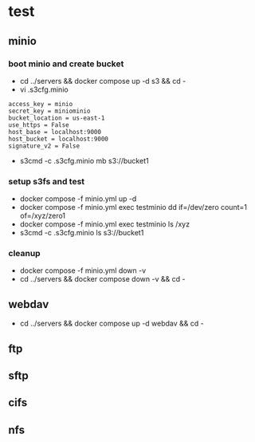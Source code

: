 # test

## minio

### boot minio and create bucket

- cd ../servers && docker compose up -d s3 && cd -
- vi .s3cfg.minio

```
access_key = minio
secret_key = miniominio
bucket_location = us-east-1
use_https = False
host_base = localhost:9000
host_bucket = localhost:9000
signature_v2 = False
```

- s3cmd -c .s3cfg.minio mb s3://bucket1

### setup s3fs and test

- docker compose -f minio.yml up -d
- docker compose -f minio.yml exec testminio dd if=/dev/zero count=1 of=/xyz/zero1
- docker compose -f minio.yml exec testminio ls /xyz
- s3cmd -c .s3cfg.minio ls s3://bucket1

### cleanup

- docker compose -f minio.yml down -v
- cd ../servers && docker compose down -v && cd -

## webdav

- cd ../servers && docker compose up -d webdav && cd -


## ftp

## sftp

## cifs

## nfs
